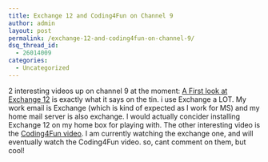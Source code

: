 ```yaml
---
title: Exchange 12 and Coding4Fun on Channel 9
author: admin
layout: post
permalink: /exchange-12-and-coding4fun-on-channel-9/
dsq_thread_id:
  - 26014009
categories:
  - Uncategorized
---
```

2 interesting videos up on channel 9 at the moment: [A First look at Exchange 12][1] is exactly what it says on the tin. i use Exchange a LOT. My work email is Exchange (which is kind of expected as I work for MS) and my home mail server is also exchange. I would actually concider installing Exchange 12 on my home box for playing with. The other interesting video is the [Coding4Fun video][2]. I am currently watching the exchange one, and will eventually watch the Coding4Fun video. so, cant comment on them, but cool!

 [1]: http://channel9.msdn.com/Showpost.aspx?postid=137234
 [2]: http://channel9.msdn.com/Showpost.aspx?postid=137235